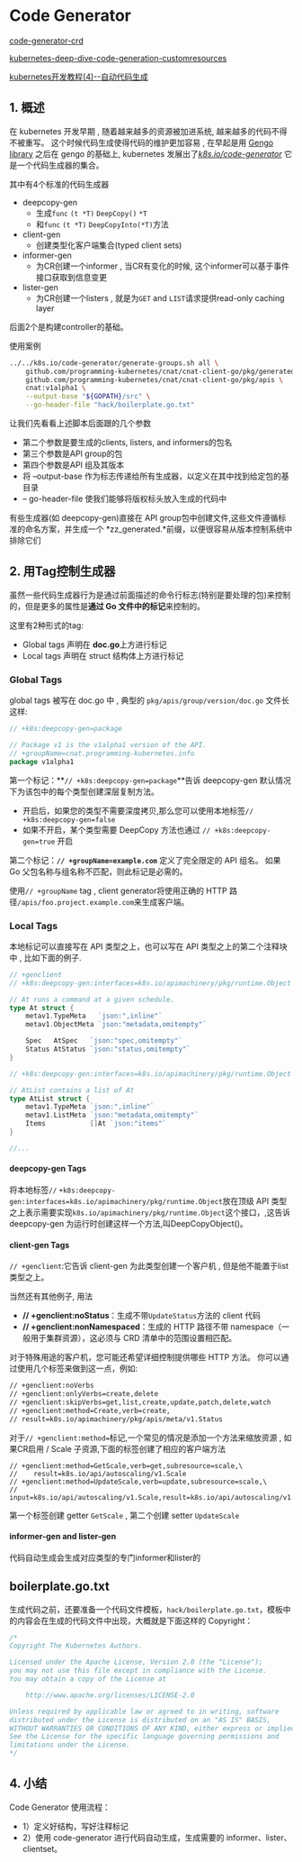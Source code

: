 # Code Generator

[code-generator-crd](https://xieys.club/code-generator-crd/)

[kubernetes-deep-dive-code-generation-customresources](https://cloud.redhat.com/blog/kubernetes-deep-dive-code-generation-customresources)

[kubernetes开发教程(4)--自动代码生成](https://haojianxun.github.io/2019/09/10/kubernetes%E5%BC%80%E5%8F%91%E6%95%99%E7%A8%8B(4)%E8%87%AA%E5%8A%A8%E4%BB%A3%E7%A0%81%E7%94%9F%E6%88%90/)







## 1. 概述

在 kubernetes 开发早期 , 随着越来越多的资源被加进系统, 越来越多的代码不得不被重写。 这个时候代码生成使得代码的维护更加容易 , 在早起是用 [Gengo library](https://github.com/kubernetes/gengo) 之后在 gengo 的基础上, kubernetes 发展出了[*k8s.io/code-generator*](https://github.com/kubernetes/code-generator) 它是一个代码生成器的集合。



其中有4个标准的代码生成器

- deepcopy-gen
  - 生成`func` `(t *T)` `DeepCopy()` `*T` 
  - 和`func` `(t *T)` `DeepCopyInto(*T)`方法
- client-gen
  - 创建类型化客户端集合(typed client sets)
- informer-gen
  - 为CR创建一个informer , 当CR有变化的时候, 这个informer可以基于事件接口获取到信息变更
- lister-gen
  - 为CR创建一个listers , 就是为`GET` and `LIST`请求提供read-only caching layer

后面2个是构建controller的基础。



使用案例

```bash
../../k8s.io/code-generator/generate-groups.sh all \
    github.com/programming-kubernetes/cnat/cnat-client-go/pkg/generated
    github.com/programming-kubernetes/cnat/cnat-client-go/pkg/apis \
    cnat:v1alpha1 \
    --output-base "${GOPATH}/src" \
    --go-header-file "hack/boilerplate.go.txt"
```

让我们先看看上述脚本后面跟的几个参数

- 第二个参数是要生成的clients, listers, and informers的包名
- 第三个参数是API group的包
- 第四个参数是API 组及其版本
- 将 –output-base 作为标志传递给所有生成器，以定义在其中找到给定包的基目录
- – go-header-file 使我们能够将版权标头放入生成的代码中

有些生成器(如 deepcopy-gen)直接在 API group包中创建文件,这些文件遵循标准的命名方案，并生成一个 *zz_generated.*前缀，以便很容易从版本控制系统中排除它们



## 2. 用Tag控制生成器

虽然一些代码生成器行为是通过前面描述的命令行标志(特别是要处理的包)来控制的，但是更多的属性是**通过 Go 文件中的标记**来控制的。

这里有2种形式的tag:

- Global tags  声明在 **doc.go**上方进行标记
- Local tags 声明在 struct 结构体上方进行标记



### Global Tags

global tags 被写在 doc.go 中 , 典型的 `pkg/apis/group/version/doc.go` 文件长这样:

```go
// +k8s:deepcopy-gen=package

// Package v1 is the v1alpha1 version of the API.
// +groupName=cnat.programming-kubernetes.info
package v1alpha1
```



第一个标记：**`// +k8s:deepcopy-gen=package`**告诉 deepcopy-gen 默认情况下为该包中的每个类型创建深层复制方法。 

* 开启后，如果您的类型不需要深度拷贝,那么您可以使用本地标签`// +k8s:deepcopy-gen=false` 
* 如果不开启，某个类型需要 DeepCopy 方法也通过 `// +k8s:deepcopy-gen=true` 开启

第二个标记：**`// +groupName=example.com`** 定义了完全限定的 API 组名。 如果 Go 父包名称与组名称不匹配，则此标记是必需的。

使用`// +groupName` tag , client generator将使用正确的 HTTP 路径`/apis/foo.project.example.com`来生成客户端。



### Local Tags

本地标记可以直接写在 API 类型之上，也可以写在 API 类型之上的第二个注释块中 , 比如下面的例子.

```go
// +genclient
// +k8s:deepcopy-gen:interfaces=k8s.io/apimachinery/pkg/runtime.Object

// At runs a command at a given schedule.
type At struct {
    metav1.TypeMeta   `json:",inline"`
    metav1.ObjectMeta `json:"metadata,omitempty"`

    Spec   AtSpec   `json:"spec,omitempty"`
    Status AtStatus `json:"status,omitempty"`
}

// +k8s:deepcopy-gen:interfaces=k8s.io/apimachinery/pkg/runtime.Object

// AtList contains a list of At
type AtList struct {
    metav1.TypeMeta `json:",inline"`
    metav1.ListMeta `json:"metadata,omitempty"`
    Items           []At `json:"items"`
}

//...
```



#### deepcopy-gen Tags

将本地标签`//` `+k8s:deepcopy-gen:interfaces=k8s.io/apimachinery/pkg/runtime.Object`放在顶级 API 类型之上表示需要实现`k8s.io/apimachinery/pkg/runtime.Object`这个接口，,这告诉 deepcopy-gen 为运行时创建这样一个方法,叫DeepCopyObject()。





#### client-gen Tags

`// +genclient`:它告诉 client-gen 为此类型创建一个客户机 , 但是他不能置于list类型之上。

当然还有其他例子, 用法

* **// +genclient:noStatus**：生成不带`UpdateStatus`方法的 client 代码
* **// +genclient:nonNamespaced**：生成的 HTTP 路径不带 namespace（一般用于集群资源），这必须与 CRD 清单中的范围设置相匹配。





对于特殊用途的客户机，您可能还希望详细控制提供哪些 HTTP 方法。 你可以通过使用几个标签来做到这一点，例如:

```bash
// +genclient:noVerbs
// +genclient:onlyVerbs=create,delete
// +genclient:skipVerbs=get,list,create,update,patch,delete,watch
// +genclient:method=Create,verb=create,
// result=k8s.io/apimachinery/pkg/apis/meta/v1.Status
```

对于`// +genclient:method=`标记,一个常见的情况是添加一个方法来缩放资源 , 如果CR启用 / Scale 子资源,下面的标签创建了相应的客户端方法

```
// +genclient:method=GetScale,verb=get,subresource=scale,\
//    result=k8s.io/api/autoscaling/v1.Scale
// +genclient:method=UpdateScale,verb=update,subresource=scale,\
//    input=k8s.io/api/autoscaling/v1.Scale,result=k8s.io/api/autoscaling/v1.Scale
```

第一个标签创建 getter `GetScale` , 第二个创建 setter `UpdateScale`



#### informer-gen and lister-gen

代码自动生成会生成对应类型的专门informer和lister的



## boilerplate.go.txt

生成代码之前，还要准备一个代码文件模板，`hack/boilerplate.go.txt`，模板中的内容会在生成的代码文件中出现，大概就是下面这样的 Copyright：

```go
/*
Copyright The Kubernetes Authors.

Licensed under the Apache License, Version 2.0 (the "License");
you may not use this file except in compliance with the License.
You may obtain a copy of the License at

    http://www.apache.org/licenses/LICENSE-2.0

Unless required by applicable law or agreed to in writing, software
distributed under the License is distributed on an "AS IS" BASIS,
WITHOUT WARRANTIES OR CONDITIONS OF ANY KIND, either express or implied.
See the License for the specific language governing permissions and
limitations under the License.
*/
```





## 4. 小结

Code Generator 使用流程：

* 1）定义好结构，写好注释标记
* 2）使用 code-generator 进行代码自动生成，生成需要的 informer、lister、clientset。

